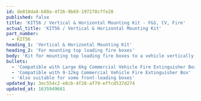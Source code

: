```yaml
---
id: de010da8-b88a-4f26-9b69-197278cffe20
published: false
title: 'KIT56 / Vertical & Horizontal Mounting Kit - F&S, CV, Fire'
actual_title: 'KIT56 / Vertical & Horizontal Mounting Kit'
part_number:
  - KIT56
heading_1: 'Vertical & Horizontal Mounting Kit'
heading_2: 'For mounting top loading fire boxes'
body: 'Kit for mounting top loading fire boxes to a vehicle vertically or horizontally.'
bullets:
  - 'Compatible with Large 6kg Commercial Vehicle Fire Extinguisher Box'
  - 'Compatible with 9-12kg Commercial Vehicle Fire Extinguisher Box'
  - 'Also suitable for some front-loading boxes'
updated_by: 3ec554c2-e8cb-4f28-af79-effcd537d274
updated_at: 1635949661
---
```

